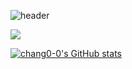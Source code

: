 ![header](https://capsule-render.vercel.app/api?type=slice&color=auto&height=300&selection=header&text=YOUNG&fontsize=100)

<div style="color:red"> </div>

<a href="https://velog.io/@lifeisbeautiful" target="_blank"><img src="https://img.shields.io/badge/Velog-20c997?style=flat-square&logo=Vimeo&logoColor=white"/></a>


[![chang0-0's GitHub stats](https://github-readme-stats.vercel.app/api?username=chang0-0&bg_color=DEG,red)](https://github.com/chang0-0/github-readme-stats)

